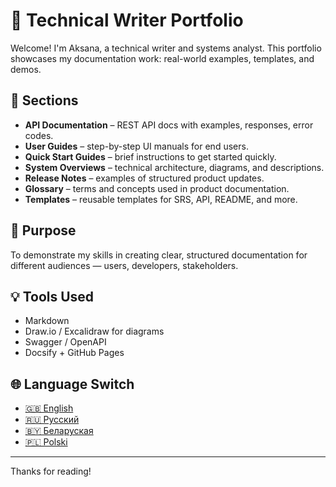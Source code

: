 # 📝 Technical Writer Portfolio

Welcome! I'm Aksana, a technical writer and systems analyst.
This portfolio showcases my documentation work: real-world examples, templates, and demos.

## 📂 Sections

- **API Documentation** – REST API docs with examples, responses, error codes.
- **User Guides** – step-by-step UI manuals for end users.
- **Quick Start Guides** – brief instructions to get started quickly.
- **System Overviews** – technical architecture, diagrams, and descriptions.
- **Release Notes** – examples of structured product updates.
- **Glossary** – terms and concepts used in product documentation.
- **Templates** – reusable templates for SRS, API, README, and more.

## 🎯 Purpose

To demonstrate my skills in creating clear, structured documentation for different audiences — users, developers, stakeholders.

## 💡 Tools Used

- Markdown
- Draw.io / Excalidraw for diagrams
- Swagger / OpenAPI
- Docsify + GitHub Pages

## 🌐 Language Switch

- [🇬🇧 English](#/en/)
- [🇷🇺 Русский](#/ru/)
- [🇧🇾 Беларуская](#/be/)
- [🇵🇱 Polski](#/pl/)

---

Thanks for reading!